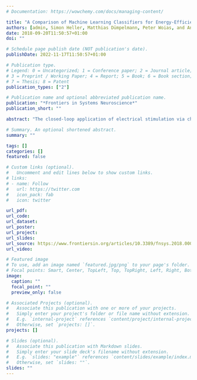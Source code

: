 ```yaml
---
# Documentation: https://wowchemy.com/docs/managing-content/

title: "A Comparison of Machine Learning Classifiers for Energy-Efficient Implementation of Seizure Detection"
authors: [admin, Simon Heller, Matthias Dümpelmann, Peter Woias, and Andreas Schulze-Bonhage]
date: 2018-09-20T11:50:57+01:00
doi: ""

# Schedule page publish date (NOT publication's date).
publishDate: 2022-11-17T11:50:57+01:00

# Publication type.
# Legend: 0 = Uncategorized; 1 = Conference paper; 2 = Journal article;
# 3 = Preprint / Working Paper; 4 = Report; 5 = Book; 6 = Book section;
# 7 = Thesis; 8 = Patent
publication_types: ["2"]

# Publication name and optional abbreviated publication name.
publication: "*Frontiers in Systems Neuroscience*"
publication_short: ""

abstract: "The closed-loop application of electrical stimulation via chronically implanted electrodes is a novel approach to stop seizures in patients with focal-onset epilepsy. To this end, an energy efficient seizure detector that can be implemented in an implantable device is of crucial importance. In this study, we first evaluated the performance of two machine learning algorithms (Random Forest classifier and support vector machine (SVM)) by using selected time and frequency domain features with a limited need of computational resources. Performance of the algorithms was further compared to a detection strategy implemented in an existing closed loop neurostimulation device for the treatment of epilepsy. The results show a superior performance of the Random Forest classifier compared to the SVM classifier and the reference approach. Next, we implemented the feature extraction and classification process of the Random Forest classifier on a microcontroller to evaluate the energy efficiency of this seizure detector. In conclusion, the feature set in combination with Random Forest classifier is an energy efficient hardware implementation that shows an improvement of detection sensitivity and specificity compared to the presently available closed-loop intervention in epilepsy while preserving a low detection delay."

# Summary. An optional shortened abstract.
summary: ""

tags: []
categories: []
featured: false

# Custom links (optional).
#   Uncomment and edit lines below to show custom links.
# links:
# - name: Follow
#   url: https://twitter.com
#   icon_pack: fab
#   icon: twitter

url_pdf:
url_code:
url_dataset:
url_poster:
url_project:
url_slides:
url_source: https://www.frontiersin.org/articles/10.3389/fnsys.2018.00043/full
url_video:

# Featured image
# To use, add an image named `featured.jpg/png` to your page's folder. 
# Focal points: Smart, Center, TopLeft, Top, TopRight, Left, Right, BottomLeft, Bottom, BottomRight.
image:
  caption: ""
  focal_point: ""
  preview_only: false

# Associated Projects (optional).
#   Associate this publication with one or more of your projects.
#   Simply enter your project's folder or file name without extension.
#   E.g. `internal-project` references `content/project/internal-project/index.md`.
#   Otherwise, set `projects: []`.
projects: []

# Slides (optional).
#   Associate this publication with Markdown slides.
#   Simply enter your slide deck's filename without extension.
#   E.g. `slides: "example"` references `content/slides/example/index.md`.
#   Otherwise, set `slides: ""`.
slides: ""
---
```

